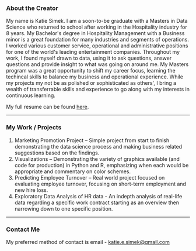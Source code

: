 ### About the Creator

My name is Katie Simek.  I am a soon-to-be graduate with a Masters in Data Science who returned to school after working in the Hospitality industry for 8 years.  My Bachelor's degree in Hospitality Management with a Business minor is a great foundation for many industries and segments of operations.  I worked various customer service, operational and administrative positions for one of the world's leading entertainment companies.  Throughout my work, I found myself drawn to data, using it to ask questions, answer questions and provide insight to what was going on around me.  My Masters program was a great opportunity to shift my career focus, learning the techincal skills to balance my business and operational experience.  While my projects my not be as polished or sophisticated as others', I bring a wealth of transferrable skills and experience to go along with my interests in continuous learning.


My full resume can be found [here](https://github.com/kesimek/Portfolio/blob/3ce280aa94f30a22109375ccc1e810e1d44bb0aa/Resume%2011-19-22.docx.pdf).

---

### My Work / Projects

1. Marketing Promotion Project – Simple project from start to finish demonstrating the data science process and making business related suggestions based on the findings.
2. Visualizations – Demonstrating the variety of graphics available (and code for production) in Python and R, emphasizing when each would be appropriate and commentary on color schemes.
3. Predicting Employee Turnover – Real world project focused on evaluating employee turnover, focusing on short-term employment and new hire loss.
4. Exploratory Data Analysis of HR data - An indepth analysis of real-life data regarding a specific work contract starting as an overview then narrowing down to one specific position.

---

### Contact Me

My preferred method of contact is email - katie.e.simek@gmail.com

